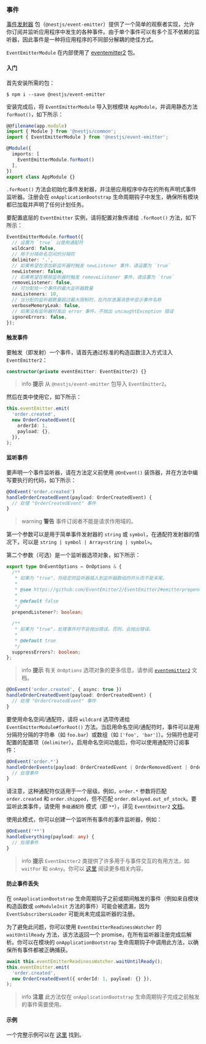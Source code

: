 ### 事件

[事件发射器](https://www.npmjs.com/package/@nestjs/event-emitter) 包（`@nestjs/event-emitter`）提供了一个简单的观察者实现，允许你订阅并监听应用程序中发生的各种事件。由于单个事件可以有多个互不依赖的监听器，因此事件是一种将应用程序的不同部分解耦的绝佳方式。

`EventEmitterModule` 在内部使用了 [eventemitter2](https://github.com/EventEmitter2/EventEmitter2) 包。

#### 入门

首先安装所需的包：

```shell
$ npm i --save @nestjs/event-emitter
```

安装完成后，将 `EventEmitterModule` 导入到根模块 `AppModule`，并调用静态方法 `forRoot()`，如下所示：

```typescript
@@filename(app.module)
import { Module } from '@nestjs/common';
import { EventEmitterModule } from '@nestjs/event-emitter';

@Module({
  imports: [
    EventEmitterModule.forRoot()
  ],
})
export class AppModule {}
```

`.forRoot()` 方法会初始化事件发射器，并注册应用程序中存在的所有声明式事件监听器。注册会在 `onApplicationBootstrap` 生命周期钩子中发生，确保所有模块都已加载并声明了任何计划任务。

要配置底层的 `EventEmitter` 实例，请将配置对象传递给 `.forRoot()` 方法，如下所示：

```typescript
EventEmitterModule.forRoot({
  // 设置为 `true` 以使用通配符
  wildcard: false,
  // 用于分隔命名空间的分隔符
  delimiter: '.',
  // 如果希望在添加新监听器时触发 newListener 事件，请设置为 `true`
  newListener: false,
  // 如果希望在移除监听器时触发 removeListener 事件，请设置为 `true`
  removeListener: false,
  // 可分配给一个事件的最大监听器数量
  maxListeners: 10,
  // 当分配的监听器数量超过最大限制时，在内存泄漏消息中显示事件名称
  verboseMemoryLeak: false,
  // 如果没有监听器时发出 error 事件，不抛出 uncaughtException 错误
  ignoreErrors: false,
});
```

#### 触发事件

要触发（即发射）一个事件，请首先通过标准的构造函数注入方式注入 `EventEmitter2`：

```typescript
constructor(private eventEmitter: EventEmitter2) {}
```

> info **提示** 从 `@nestjs/event-emitter` 包导入 `EventEmitter2`。

然后在类中使用它，如下所示：

```typescript
this.eventEmitter.emit(
  'order.created',
  new OrderCreatedEvent({
    orderId: 1,
    payload: {},
  }),
);
```

#### 监听事件

要声明一个事件监听器，请在方法定义前使用 `@OnEvent()` 装饰器，并在方法中编写要执行的代码，如下所示：

```typescript
@OnEvent('order.created')
handleOrderCreatedEvent(payload: OrderCreatedEvent) {
  // 处理 "OrderCreatedEvent" 事件
}
```

> warning **警告** 事件订阅者不能是请求作用域的。

第一个参数可以是用于简单事件发射器的 `string` 或 `symbol`，在通配符发射器的情况下，可以是 `string | symbol | Array<string | symbol>`。

第二个参数（可选）是一个监听器选项对象，如下所示：

```typescript
export type OnEventOptions = OnOptions & {
  /**
   * 如果为 "true"，将给定的监听器插入到监听器数组的开头而不是末尾。
   *
   * @see https://github.com/EventEmitter2/EventEmitter2#emitterprependlistenerevent-listener-options
   *
   * @default false
   */
  prependListener?: boolean;

  /**
   * 如果为 "true"，处理事件时不会抛出错误。否则，会抛出错误。
   *
   * @default true
   */
  suppressErrors?: boolean;
};
```

> info **提示** 有关 `OnOptions` 选项对象的更多信息，请参阅 [`eventemitter2`](https://github.com/EventEmitter2/EventEmitter2#emitteronevent-listener-options-objectboolean) 文档。

```typescript
@OnEvent('order.created', { async: true })
handleOrderCreatedEvent(payload: OrderCreatedEvent) {
  // 处理 "OrderCreatedEvent" 事件
}
```

要使用命名空间/通配符，请将 `wildcard` 选项传递给 `EventEmitterModule#forRoot()` 方法。当启用命名空间/通配符时，事件可以是用分隔符分隔的字符串（如 `foo.bar`）或数组（如 `['foo', 'bar']`）。分隔符也是可配置的配置项（`delimiter`）。启用命名空间功能后，你可以使用通配符订阅事件：

```typescript
@OnEvent('order.*')
handleOrderEvents(payload: OrderCreatedEvent | OrderRemovedEvent | OrderUpdatedEvent) {
  // 处理事件
}
```

请注意，这种通配符仅适用于一个层级。例如，`order.*` 参数将匹配 `order.created` 和 `order.shipped`，但不匹配 `order.delayed.out_of_stock`。要监听此类事件，请使用 `多级通配符` 模式（即 `**`），详见 `EventEmitter2` [文档](https://github.com/EventEmitter2/EventEmitter2#multi-level-wildcards)。

使用此模式，你可以创建一个监听所有事件的事件监听器，例如：

```typescript
@OnEvent('**')
handleEverything(payload: any) {
  // 处理事件
}
```

> info **提示** `EventEmitter2` 类提供了许多用于与事件交互的有用方法，如 `waitFor` 和 `onAny`。你可以 [这里](https://github.com/EventEmitter2/EventEmitter2) 阅读更多相关内容。

#### 防止事件丢失

在 `onApplicationBootstrap` 生命周期钩子之前或期间触发的事件（例如来自模块构造函数或 `onModuleInit` 方法的事件）可能会被遗漏，因为 `EventSubscribersLoader` 可能尚未完成监听器的注册。

为了避免此问题，你可以使用 `EventEmitterReadinessWatcher` 的 `waitUntilReady` 方法，该方法返回一个 promise，在所有监听器注册完成后解析。你可以在模块的 `onApplicationBootstrap` 生命周期钩子中调用此方法，以确保所有事件都被正确捕获。

```typescript
await this.eventEmitterReadinessWatcher.waitUntilReady();
this.eventEmitter.emit(
  'order.created',
  new OrderCreatedEvent({ orderId: 1, payload: {} }),
);
```

> info **注意** 此方法仅在 `onApplicationBootstrap` 生命周期钩子完成之前触发的事件需要使用。

#### 示例

一个完整示例可以在 [这里](https://github.com/nestjs/nest/tree/master/sample/30-event-emitter) 找到。